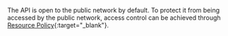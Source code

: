 The API is open to the public network by default. To protect it from being accessed by the public network, access control can be achieved through [Resource Policy](https://docs.aws.amazon.com/apigateway/latest/developerguide/apigateway-resource-policies.html){:target="_blank"}.
